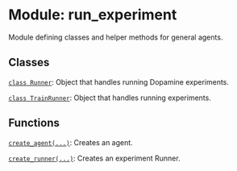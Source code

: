 <div itemscope itemtype="http://developers.google.com/ReferenceObject">
<meta itemprop="name" content="run_experiment" />
<meta itemprop="path" content="Stable" />
</div>

# Module: run_experiment

Module defining classes and helper methods for general agents.

## Classes

[`class Runner`](./run_experiment/Runner.md): Object that handles running
Dopamine experiments.

[`class TrainRunner`](./run_experiment/TrainRunner.md): Object that handles
running experiments.

## Functions

[`create_agent(...)`](./run_experiment/create_agent.md): Creates an agent.

[`create_runner(...)`](./run_experiment/create_runner.md): Creates an experiment
Runner.

